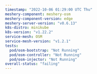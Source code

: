 ```yaml
---
timestamp: "2022-10-06 01:29:00 UTC Thu"
meshery-component: meshery-osm
meshery-component-version: edge
meshery-server-version: "v0.6.13"
k8s-distro: minikube
k8s-version: "v1.22.2"
service-mesh: OSM
service-mesh-version: "v1.2.1"
tests:
  pod/osm-bootstrap: "Not Running"
  pod/osm-controller: "Not Running"
  pod/osm-injector: "Not Running"
overall-status: "failing"
---
```

